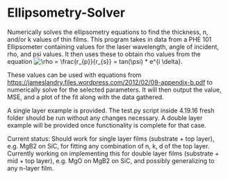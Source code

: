 # Ellipsometry-Solver
Numerically solves the ellipsometry equations to find the thickness, n, and/or k values of thin films. This program takes in data from a PHE 101 Ellipsometer containing values for the laser wavelength, angle of incident, rho, and psi values. It then uses these to obtain rho values from the equation <img src="https://latex.codecogs.com/svg.latex?\inline&space;\rho&space;=&space;\frac{r_{p}}{r_{s}}&space;=&space;tan(\psi)&space;*&space;e^{i&space;\delta}" title="\rho = \frac{r_{p}}{r_{s}} = tan(\psi) * e^{i \delta}" />.

These values can be used with equations from https://jameslandry.files.wordpress.com/2012/02/09-appendix-b.pdf to numerically solve for the selected parameters. It will then output the value, MSE, and a plot of the fit along with the data gathered.

A single layer example is provided. The test.py script inside 4.19.16 fresh folder should be run without any changes necessary. A double layer example will be provided once functionality is complete for that case.

Current status: Should work for single layer films (substrate + top layer), e.g. MgB2 on SiC, for fitting any combination of n, k, d of the top layer. Currently working on implementing this for double layer films (substrate + mid + top layer), e.g. MgO on MgB2 on SiC, and possibly generalizing to any n-layer film.
